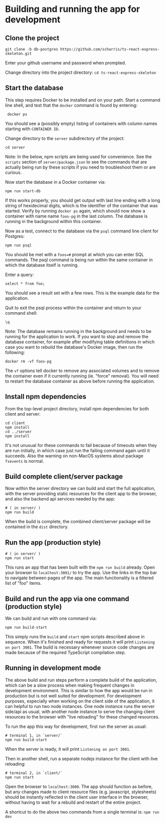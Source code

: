 # Building and running the app for development

## Clone the project

```git clone -b db-postgres https://github.com/scharris/ts-react-express-skeleton.git```

Enter your github username and password when prompted.

Change directory into the project directory:
```cd ts-react-express-skeleton```

## Start the database

This step requires Docker to be installed and on your path. Start a command line shell, and test
that the `docker` command is found by entering:

     docker ps

You should see a (possibly empty) listing
of containers with column names starting with `CONTAINER ID`.

Change directory to the `server` subdirectory of the project:

```cd server```

Note: In the below, npm scripts are being used for convenience. See the `scripts` section of
`server/package.json` to see the commands that are actually being run by these scripts if you
need to troubleshoot them or are curious.

Now start the database in a Docker container via:

    npm run start-db

If this works properly, you should get output with last line ending with a long string of hexidecimal
digits, which is the identifier of the container that was started. Verify by running `docker ps` again,
which should now show a container with name name `foos-pg` in the last column. The database is running
in the background within this container.

Now as a test, connect to the database via the `psql` command line client for Postgres:

    npm run psql

You should be met with a `foos=#` prompt at which you can enter SQL commands. The psql command
is being run within the same container in which the database itself is running.

Enter a query:

```select * from foo;```

You should see a result set with a few rows. This is the example data for the application.

Quit to exit the psql process within the container and return to your command shell:

```\q```

Note: The database remains running in the background and needs to be running for the application
to work. If you want to stop and remove the database container, for example after modifying table
definitions in which case you want to rebuild the database's Docker image, then run the following:

    docker rm -vf foos-pg

The `vf` options tell docker to remove any associated volumes and to remove the container even if it
currently running (ie. "force" removal). You will need to restart the database container as above
before running the application.

## Install npm dependencies

From the top-level project directory, install npm dependencies for both client and server:

```
cd client
npm install
cd ../server
npm install
```

It's not unusual for these commands to fail because of timeouts when they are run initially, in
which case just run the failing command again until it succeeds. Also the warning on non-MacOS
systems about package `fsevents` is normal.


## Build complete client/server package
Now within the server directory we can build and start the full application, with the server
providing static resources for the client app to the browser, and also the backend api services
needed by the app:
```
# ( in server/ )
npm run build
```

When the build is complete, the combined client/server
package will be contained in the `dist` directory.

## Run the app (production style)
```
# ( in server/ )
npm run start
```

This runs an app that has been built with the `npm run build` already. Open your browser to
`localhost:3001/` to try the app. Use the links in the top bar to navigate between pages of the
app. The main functionality is a filtered list of "foo" items.

## Build and run the app via one command (production style)
We can build and run with one command via:
```
npm run build-start
```
This simply runs the `build` and `start` npm scripts described above in sequence. When it's
finished and ready for requests it will print `Listening on port 3001`. The build is necessary
whenever source code changes are made because of the required TypeScript compilation step.

## Running in development mode
The above build and run steps perform a complete build of the application, which can be a slow
process when making frequent changes in development environment. This is similar to how the app
would be run in production but is not well suited for development. For development purposes,
especially when working on the client side of the application, it can helpful to run two node
instances. One node instance runs the server side/api as usual, with another node instance to
serve the changing client resources to the browser with "live reloading" for these changed resources.

To run the app this way for development, first run the server as usual:

```
# terminal 1, in `server/`
npm run build-start
```
When the server is ready, it will print
`Listening on port 3001`.

Then in another shell, run a separate nodejs instance for the client with live reloading:
```
# terminal 2, in `client/`
npm run start
```

Open the browser to `localhost:3000`. The app should function as before, but any changes made to client
resource files (e.g. javascript, stylesheets) should be instantly reflected in the client user interface
in the browser, without having to wait for a rebuild and restart of the entire project.

A shortcut to do the above two commands from a single terminal is:
```npm run dev```
